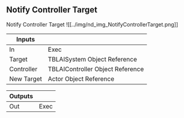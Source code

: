 ## Notify Controller Target
Notify Controller Target
![[../img/nd_img_NotifyControllerTarget.png]]

|Inputs||
|--|--|
| In | Exec |
| Target | TBLAISystem Object Reference |
| Controller | TBLAIController Object Reference |
| New Target | Actor Object Reference |

|Outputs||
|--|--|
| Out | Exec |
